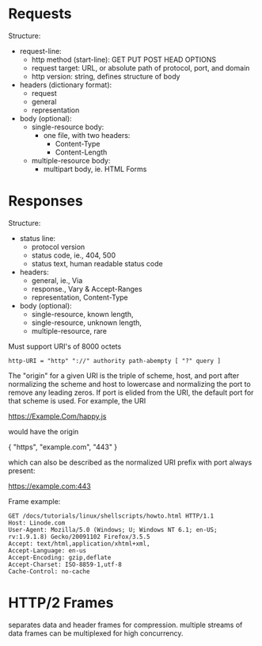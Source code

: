 # Requests
Structure:
 - request-line:
      - http method (start-line): GET PUT POST HEAD OPTIONS
      - request target: URL, or absolute path of protocol, port, and domain
      - http version: string, defines structure of body
 - headers (dictionary format):
     - request
     - general
     - representation
 - body (optional):
     - single-resource body:
         - one file, with two headers:
             - Content-Type
             - Content-Length
     - multiple-resource body:
         - multipart body, ie. HTML Forms

# Responses
Structure:
 - status line:
     - protocol version
     - status code, ie., 404, 500
     - status text, human readable status code 
 - headers:
     - general, ie., Via
     - response., Vary & Accept-Ranges
     - representation, Content-Type
 - body (optional):
     - single-resource, known length,
     - single-resource, unknown length,
     - multiple-resource, rare

Must support URI's of 8000 octets
```
http-URI = "http" "://" authority path-abempty [ "?" query ]
```

The "origin" for a given URI is the triple of scheme, host, and port after normalizing the scheme and host to lowercase and normalizing the port to remove any leading zeros. If port is elided from the URI, the default port for that scheme is used. For example, the URI

   https://Example.Com/happy.js

would have the origin

   { "https", "example.com", "443" }

which can also be described as the normalized URI prefix with port always present:

   https://example.com:443

Frame example:
```
GET /docs/tutorials/linux/shellscripts/howto.html HTTP/1.1
Host: Linode.com
User-Agent: Mozilla/5.0 (Windows; U; Windows NT 6.1; en-US; rv:1.9.1.8) Gecko/20091102 Firefox/3.5.5
Accept: text/html,application/xhtml+xml,
Accept-Language: en-us
Accept-Encoding: gzip,deflate
Accept-Charset: ISO-8859-1,utf-8
Cache-Control: no-cache
```


# HTTP/2 Frames
separates data and header frames for compression. multiple streams of data frames can be multiplexed for high concurrency.

